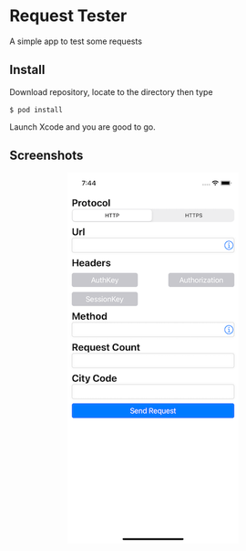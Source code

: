 #  Request Tester

A simple app to test some requests

## Install
Download repository, locate to the directory then type

    $ pod install
Launch Xcode and you are good to go.

## Screenshots

<p align="center">
<img src="/screenshots/home.png">
</p>


